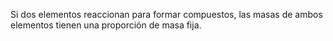 
Si dos elementos reaccionan para formar compuestos, las masas de ambos elementos tienen una proporción de masa fija. 